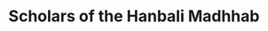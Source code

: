 ---
title: "Scholars of the Hanbali Madhhab"
description: "A visual representation of the lineage and relationships between key scholars in the Hanbali madhhab."
link: "/hanbali-chart.svg" 
pubDate: 2024-10-13
---